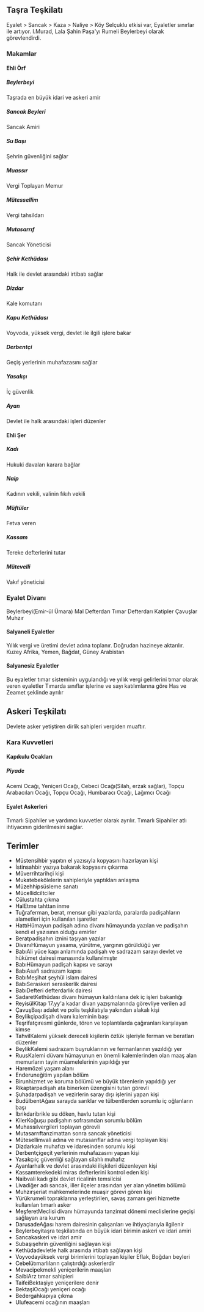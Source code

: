 ## Taşra Teşkilatı
Eyalet > Sancak > Kaza > Naliye > Köy
Selçuklu etkisi var, Eyaletler sınırlar ile artıyor. I.Murad, Lala Şahin Paşa'yı Rumeli Beylerbeyi olarak görevlendirdi.

### Makamlar

#### Ehli Örf

##### Beylerbeyi
Taşrada en büyük idari ve askeri amir

##### Sancak Beyleri
Sancak Amiri

##### Su Başı
Şehrin güvenliğini sağlar

##### Muassır
Vergi Toplayan Memur

##### Mütessellim
Vergi tahsildarı

##### Mutasarrıf
Sancak Yöneticisi

##### Şehir Kethüdası
Halk ile devlet arasındaki irtibatı sağlar

##### Dizdar
Kale komutanı

##### Kapu Kethüdası
Voyvoda, yüksek vergi, devlet ile ilgili işlere bakar

##### Derbentçi
Geçiş yerlerinin muhafazasını sağlar

##### Yasakçı
İç güvenlik

##### Ayan
Devlet ile halk arasındaki işleri düzenler

#### Ehli Şer

##### Kadı
Hukuki davaları karara bağlar

##### Naip
Kadının vekili, valinin fıkıh vekili

##### Müftüler
Fetva veren

##### Kassam
Tereke defterlerini tutar

##### Mütevelli
Vakıf yöneticisi

### Eyalet Divanı
Beylerbeyi(Emir-ül Ümara)
Mal Defterdarı
Tımar Defterdarı
Katipler
Çavuşlar
Muhzır

#### Salyaneli Eyaletler
Yıllık vergi ve üretimi devlet adına toplanır. Doğrudan hazineye aktarılır.
Kuzey Afrika, Yemen, Bağdat, Güney Arabistan

#### Salyanesiz Eyaletler
Bu eyaletler tımar sisteminin uygulandığı ve yıllık vergi gelirlerini tımar olarak veren eyaletler
Tımarda sınıflar işlerine ve sayı katılımlarına göre Has ve Zeamet şeklinde ayrılır

## Askeri Teşkilatı
Devlete asker yetiştiren dirlik sahipleri vergiden muaftır.

### Kara Kuvvetleri
#### Kapıkulu Ocakları
##### Piyade
Acemi Ocağı, Yeniçeri Ocağı, Cebeci Ocağı(Silah, erzak sağlar), Topçu Arabacıları Ocağı, Topçu Ocağı, Humbaracı Ocağı, Lağımcı Ocağı

#### Eyalet Askerleri
Tımarlı Sipahiler ve yardımcı kuvvetler olarak ayrılır. Tımarlı Sipahiler atlı ihtiyacının giderilmesini sağlar.

## Terimler
- <font color="black">Müstensih</font>bir yapıtın el yazısıyla kopyasını hazırlayan kişi
- <font color="black">İstinsah</font>bir yazıya bakarak kopyasını çıkarma
- <font color="black">Müverrih</font>tarihçi kişi
- <font color="black">Mukatebe</font>kölelerin sahipleriyle yaptıkları anlaşma
- <font color="black">Müzehhip</font>süsleme sanatı
- <font color="black">Mücellid</font>ciltciler
- <font color="black">Cülus</font>tahta çıkma
- <font color="black">Hal</font>Etme tahttan inme
- <font color="black">Tuğra</font>ferman, berat, mensur gibi yazılarda, paralarda padişahların alametleri için kullanılan işaretler
- <font color="black">Hattı</font>Hümayun padişah adına divanı hümayunda yazılan ve padişahın kendi el yazısının olduğu emirler
- <font color="black">Berat</font>padişahın iznini taşıyan yazılar
- <font color="black">Divanı</font>Hümayun yasama, yürütme, yargının görüldüğü yer
- <font color="black">Babı</font>Ali yüce kapı anlamında padişah ve sadrazam sarayı devlet ve hükümet dairesi manasında kullanılmıştır
- <font color="black">Babı</font>Hümayun padişah kapısı ve sarayı
- <font color="black">Babı</font>Asafi sadrazam kapısı
- <font color="black">Babı</font>Meşihat şeyhül islam dairesi
- <font color="black">Babı</font>Seraskeri seraskerlik dairesi
- <font color="black">Babı</font>Defteri defterdarlık dairesi
- <font color="black">Sadaret</font>Kethüdası divanı hümayun kaldırılana dek iç işleri bakanlığı
- <font color="black">Reyisül</font>Kitap 17.yy'a kadar divan yazışmalarında görevliye verilen ad
- <font color="black">Çavuş</font>Başı adalet ve polis teşkilatıyla yakından alakalı kişi
- <font color="black">Beylikçi</font>padişah divanı kaleminin başı
- <font color="black">Teşrifatçı</font>resmi günlerde, tören ve toplantılarda çağıranları karşılayan kimse
- <font color="black">Tahvil</font>Kalemi yüksek dereceli kişilerin özlük işleriyle ferman ve beratları düzenler
- <font color="black">Beylik</font>Kalemi sadrazam buyruklarının ve fermanlarının yazıldığı yer
- <font color="black">Ruus</font>Kalemi düvanı hümayunun en önemli kalemlerinden olan maaş alan memurların tayin müamelelerinin yapıldığı yer
- <font color="black">Harem</font>özel yaşam alanı
- <font color="black">Enderun</font>eğitim yapılan bölüm
- <font color="black">Birun</font>hizmet ve koruma bölümü ve büyük törenlerin yapıldığı yer
- <font color="black">Rikaptar</font>padişah ata binerken üzengisini tutan görevli
- <font color="black">Şuhadar</font>padişah ve vezirlerin saray dışı işlerini yapan kişi
- <font color="black">Budülbent</font>Ağası sarayda sarıklar ve tülbentlerden sorumlu iç oğlanların başı
- <font color="black">İbrikdar</font>ibrikle su döken, havlu tutan kişi
- <font color="black">Kiler</font>Koğuşu padişahın sofrasından sorumlu bölüm
- <font color="black">Muhassıl</font>vergileri toplayan görevli
- <font color="black">Mutasarrıf</font>tanzimattan sonra sancak yöneticisi
- <font color="black">Mütesellim</font>vali adına ve mutasarıflar adına vergi toplayan kişi
- <font color="black">Dizdar</font>kale muhafızı ve idaresinden sorumlu kişi
- <font color="black">Derbentçi</font>geçit yerlerinin muhafazasını yapan kişi
- <font color="black">Yasakçı</font>iç güvenliği sağlayan silahlı muhafız
- <font color="black">Ayanlar</font>halk ve devlet arasındaki ilişkileri düzenleyen kişi
- <font color="black">Kassam</font>terekedeki miras defterlerini kontrol eden kişi
- <font color="black">Naib</font>vali kadı gibi devlet ricalinin temsilcisi
- <font color="black">Liva</font>diğer adı sancak, iller ilçeler arasından yer alan yönetim bölümü
- <font color="black">Muhzır</font>şeriat mahkemelerinde muaşir görevi gören kişi
- <font color="black">Yürük</font>rumeli topraklarına yerleştirilen, savaş zamanı geri hizmette kullanılan tımarlı asker
- <font color="black">Meşferet</font>Meclisi divanı hümayunda tanzimat dönemi meclislerine geçişi sağlayan ara kurum
- <font color="black">Darusade</font>Ağası harem dairesinin çalışanları ve ihtiyaçlarıyla ilgilenir
- <font color="black">Beylerbeyi</font>taşra teşkilatında en büyük idari birimin askeri ve idari amiri
- <font color="black">Sancak</font>askeri ve idari amir
- <font color="black">Subaşı</font>şehrin güvenliğini sağlayan kişi
- <font color="black">Kethüda</font>devletle halk arasında irtibatı sağlayan kişi
- <font color="black">Voyvoda</font>yüksek vergi birimlerini toplayan kişiler Eflak, Boğdan beyleri
- <font color="black">Cebelü</font>tımarlıların çalıştırdığı askerlerdir
- <font color="black">Mevacip</font>ekmekli yeniçerilerin maaşları
- <font color="black">Saibi</font>Arz tımar sahipleri
- <font color="black">Taifei</font>Bektaşiye yeniçerilere denir
- <font color="black">Bektaşi</font>Ocağı yeniçeri ocağı
- <font color="black">Bedergah</font>kapıya çıkma
- <font color="black">Ulufe</font>acemi ocağının maaşları
